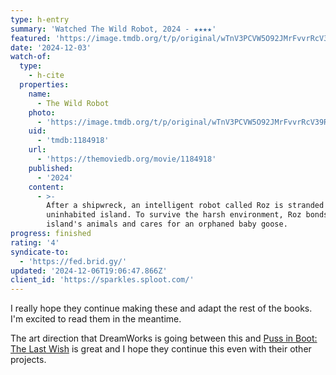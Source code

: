 ```yaml
---
type: h-entry
summary: 'Watched The Wild Robot, 2024 - ★★★★'
featured: 'https://image.tmdb.org/t/p/original/wTnV3PCVW5O92JMrFvvrRcV39RU.jpg'
date: '2024-12-03'
watch-of:
  type:
    - h-cite
  properties:
    name:
      - The Wild Robot
    photo:
      - 'https://image.tmdb.org/t/p/original/wTnV3PCVW5O92JMrFvvrRcV39RU.jpg'
    uid:
      - 'tmdb:1184918'
    url:
      - 'https://themoviedb.org/movie/1184918'
    published:
      - '2024'
    content:
      - >-
        After a shipwreck, an intelligent robot called Roz is stranded on an
        uninhabited island. To survive the harsh environment, Roz bonds with the
        island's animals and cares for an orphaned baby goose.
progress: finished
rating: '4'
syndicate-to:
  - 'https://fed.brid.gy/'
updated: '2024-12-06T19:06:47.866Z'
client_id: 'https://sparkles.sploot.com/'
---
```

I really hope they continue making these and adapt the rest of the books. I'm excited to read them in the meantime.

The art direction that DreamWorks is going between this and [Puss in Boot: The Last Wish](https://www.benji.dog/watched/1677563688-puss-in-boots-the-last-wish-2022/) is great and I hope they continue this even with their other projects.
